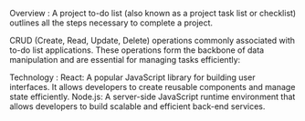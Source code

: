 Overview :
A project to-do list (also known as a project task list or checklist) outlines all the steps necessary to complete a project. 

CRUD (Create, Read, Update, Delete) operations commonly associated with to-do list applications. These operations form the backbone of data manipulation and are essential for managing tasks efficiently:


Technology :
React: A popular JavaScript library for building user interfaces. It allows developers to create reusable components and manage state efficiently.
Node.js: A server-side JavaScript runtime environment that allows developers to build scalable and efficient back-end services.
